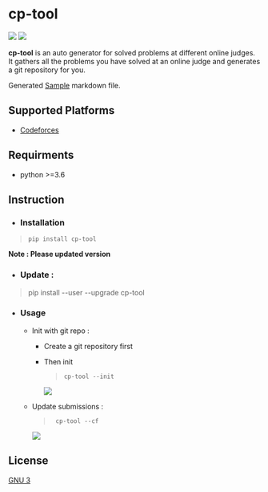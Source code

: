 # cp-tool

![](https://img.shields.io/badge/version-1.1.1-blue) ![](https://img.shields.io/badge/license-GNU3-brightgreen)

**cp-tool** is an auto generator for solved problems at different online judges. It gathers all the problems you have solved at an online judge and generates a git repository for you.

Generated [Sample](https://github.com/jspw/cp-tool-sample) markdown file.

## Supported Platforms

- [Codeforces](https://codeforces.com)

## Requirments

- python >=3.6

## Instruction

- ### Installation

>     pip install cp-tool

**Note : Please updated version**

- ### Update :

> pip install --user --upgrade cp-tool

- ### Usage

  - Init with git repo :

    - Create a git repository first
    - Then init

      >     cp-tool --init

      ![](https://dev-to-uploads.s3.amazonaws.com/i/s7ja0xgwrft0r5oq4k51.png)

  - Update submissions :

    >      cp-tool --cf

    ![](https://dev-to-uploads.s3.amazonaws.com/i/zl4k70i4cqm6ovcweh6w.png)

## License

[GNU 3](LICENSE)
